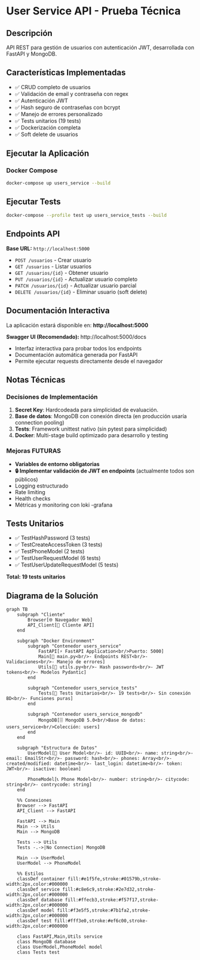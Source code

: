 # User Service API - Prueba Técnica

## Descripción
API REST para gestión de usuarios con autenticación JWT, desarrollada con FastAPI y MongoDB.

## Características Implementadas
- ✅ CRUD completo de usuarios
- ✅ Validación de email y contraseña con regex
- ✅ Autenticación JWT
- ✅ Hash seguro de contraseñas con bcrypt
- ✅ Manejo de errores personalizado
- ✅ Tests unitarios (19 tests)
- ✅ Dockerización completa
- ✅ Soft delete de usuarios

## Ejecutar la Aplicación

### Docker Compose
```bash
docker-compose up users_service --build
```

## Ejecutar Tests
```bash
docker-compose --profile test up users_service_tests --build
```

## Endpoints API

**Base URL:** `http://localhost:5000`

- `POST /usuarios` - Crear usuario
- `GET /usuarios` - Listar usuarios  
- `GET /usuarios/{id}` - Obtener usuario
- `PUT /usuarios/{id}` - Actualizar usuario completo
- `PATCH /usuarios/{id}` - Actualizar usuario parcial
- `DELETE /usuarios/{id}` - Eliminar usuario (soft delete)

## Documentación Interactiva

La aplicación estará disponible en: **http://localhost:5000**

**Swagger UI (Recomendado):** http://localhost:5000/docs
- Interfaz interactiva para probar todos los endpoints
- Documentación automática generada por FastAPI
- Permite ejecutar requests directamente desde el navegador

## Notas Técnicas

### Decisiones de Implementación
1. **Secret Key**: Hardcodeada para simplicidad de evaluación.
2. **Base de datos**: MongoDB con conexión directa (en producción usaría connection pooling)
3. **Tests**: Framework unittest nativo (sin pytest para simplicidad)
4. **Docker**: Multi-stage build optimizado para desarrollo y testing

### Mejoras FUTURAS
- **Variables de entorno obligatorias**
- **🔒 Implementar validación de JWT en endpoints** (actualmente todos son públicos)
- Logging estructurado
- Rate limiting
- Health checks
- Métricas y monitoring con loki -grafana

## Tests Unitarios

- ✅ TestHashPassword (3 tests)
- ✅ TestCreateAccessToken (3 tests)  
- ✅ TestPhoneModel (2 tests)
- ✅ TestUserRequestModel (6 tests)
- ✅ TestUserUpdateRequestModel (5 tests)

**Total: 19 tests unitarios**
## Diagrama de la Solución

```mermaid
graph TB
    subgraph "Cliente"
        Browser[🌐 Navegador Web]
        API_Client[📱 Cliente API]
    end

    subgraph "Docker Environment"
        subgraph "Contenedor users_service"
            FastAPI[⚡ FastAPI Application<br/>Puerto: 5000]
            Main[📄 main.py<br/>- Endpoints REST<br/>- Validaciones<br/>- Manejo de errores]
            Utils[🔧 utils.py<br/>- Hash passwords<br/>- JWT tokens<br/>- Modelos Pydantic]
        end
        
        subgraph "Contenedor users_service_tests"
            Tests[🧪 Tests Unitarios<br/>- 19 tests<br/>- Sin conexión BD<br/>- Funciones puras]
        end
        
        subgraph "Contenedor users_service_mongodb"
            MongoDB[🗄️ MongoDB 5.0<br/>Base de datos: users_service<br/>Colección: users]
        end
    end

    subgraph "Estructura de Datos"
        UserModel[👤 User Model<br/>- id: UUID<br/>- name: string<br/>- email: EmailStr<br/>- password: hash<br/>- phones: Array<br/>- created/modified: datetime<br/>- last_login: datetime<br/>- token: JWT<br/>- isactive: boolean]
        
        PhoneModel[📞 Phone Model<br/>- number: string<br/>- citycode: string<br/>- contrycode: string]
    end

    %% Conexiones
    Browser --> FastAPI
    API_Client --> FastAPI
    
    FastAPI --> Main
    Main --> Utils
    Main --> MongoDB
    
    Tests --> Utils
    Tests -.->|No Connection| MongoDB
    
    Main --> UserModel
    UserModel --> PhoneModel
    
    %% Estilos
    classDef container fill:#e1f5fe,stroke:#01579b,stroke-width:2px,color:#000000
    classDef service fill:#c8e6c9,stroke:#2e7d32,stroke-width:2px,color:#000000
    classDef database fill:#ffecb3,stroke:#f57f17,stroke-width:2px,color:#000000
    classDef model fill:#f3e5f5,stroke:#7b1fa2,stroke-width:2px,color:#000000
    classDef test fill:#fff3e0,stroke:#ef6c00,stroke-width:2px,color:#000000
    
    class FastAPI,Main,Utils service
    class MongoDB database
    class UserModel,PhoneModel model
    class Tests test
```